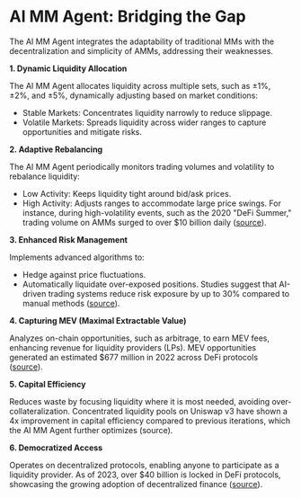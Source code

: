 # AI MM Agent: Bridging the Gap

The AI MM Agent integrates the adaptability of traditional MMs with the decentralization and simplicity of AMMs, addressing their weaknesses.

**1. Dynamic Liquidity Allocation**

The AI MM Agent allocates liquidity across multiple sets, such as ±1%, ±2%, and ±5%, dynamically adjusting based on market conditions:

* Stable Markets: Concentrates liquidity narrowly to reduce slippage.
* Volatile Markets: Spreads liquidity across wider ranges to capture opportunities and mitigate risks.

**2. Adaptive Rebalancing**

The AI MM Agent periodically monitors trading volumes and volatility to rebalance liquidity:

* Low Activity: Keeps liquidity tight around bid/ask prices.
* High Activity: Adjusts ranges to accommodate large price swings. For instance, during high-volatility events, such as the 2020 "DeFi Summer," trading volume on AMMs surged to over $10 billion daily ([source](https://defipulse.com)).

**3. Enhanced Risk Management**

Implements advanced algorithms to:

* Hedge against price fluctuations.
* Automatically liquidate over-exposed positions. Studies suggest that AI-driven trading systems reduce risk exposure by up to 30% compared to manual methods ([source](https://www.nature.com/articles/s41586-018-0437-6)).

**4. Capturing MEV (Maximal Extractable Value)**

Analyzes on-chain opportunities, such as arbitrage, to earn MEV fees, enhancing revenue for liquidity providers (LPs). MEV opportunities generated an estimated $677 million in 2022 across DeFi protocols ([source](https://flashbots.net/)).

**5. Capital Efficiency**

Reduces waste by focusing liquidity where it is most needed, avoiding over-collateralization. Concentrated liquidity pools on Uniswap v3 have shown a 4x improvement in capital efficiency compared to previous iterations, which the AI MM Agent further optimizes (source).

**6. Democratized Access**

Operates on decentralized protocols, enabling anyone to participate as a liquidity provider. As of 2023, over $40 billion is locked in DeFi protocols, showcasing the growing adoption of decentralized finance ([source](https://defillama.com)).
